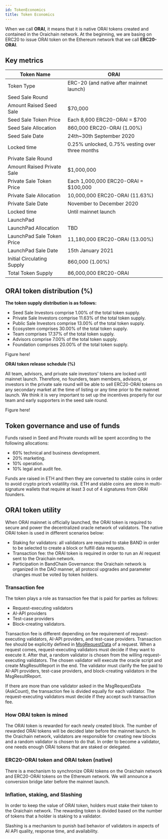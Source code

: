 ```yaml
---
id: TokenEconomics
title: Token Economics
---
```


When we call **ORAI**, it means that it is native ORAI tokens created and contained in the Oraichain network. At the beginning, we are basing on ERC20 to issue ORAI token on the Ethereum network that we call **ERC20-ORAI**.

## Key metrics
| Token Name                 | ORAI                          |
|----------------------------|-------------------------------|
| Token Type                 | ERC-20 (and native after mainnet launch)                      |
|Seed Sale Round|
| Amount Raised Seed Sale    | $70,000                       |
| Seed Sale Token Price      | Each 8,600 ERC20-ORAI = $700             |
| Seed Sale Allocation       | 860,000 ERC20-ORAI (1.00%)           |
| Seed Sale Date             | 24th~30th September 2020      |
| Locked time                | 0.25% unlocked, 0.75% vesting over three months      |
|Private Sale Round||
| Amount Raised Private Sale | $1,000,000                    |
| Private Sale Token Price   | Each 1,000,000 ERC20-ORAI = $100,000         |
| Private Sale Allocation    | 10,000,000 ERC20-ORAI (11.63%)  |
| Private Sale Date          | November to December 2020     |
| Locked time                | Until mainnet launch      |
|LaunchPad||
| LaunchPad Allocation       | TBD                           |
| LaunchPad Sale Token Price | 11,180,000 ERC20-ORAI (13.00%)         |
| LaunchPad Sale Date        | 15th January 2021             |
| Initial Circulating Supply | 860,000 (1.00%)           |
| Total Token Supply         | 86,000,000 ERC20-ORAI               |

## ORAI token distribution (%)
**The token supply distribution is as follows:**
- Seed Sale Investors comprise 1.00% of the total token supply.
- Private Sale Investors comprise 11.63% of the total token supply.
- Public Sale Investors comprise 13.00% of the total token supply.
- Ecosystem comprises 30.00% of the total token supply.
- Team comprises 17.37% of the total token supply.
- Advisors comprise 7.00% of the total token supply.
- Foundation comprises 20.00% of the total token supply.

Figure here!

**ORAI token release schedule (%)**

All team, advisors, and private sale investors' tokens are locked until mainnet launch.
Therefore, no founders, team members, advisors, or investors in the private sale round will be able to sell ERC20-ORAI tokens on any secondary market at the time of listing or any time prior to the mainnet launch.
We think it is very important to set up the incentives properly for our team and early supporters in the seed sale round.

Figure here!

## Token governance and use of funds
Funds raised in Seed and Private rounds will be spent according to the following allocations:
- 60% technical and business development.
- 20% marketing.
- 10% operation.
- 10% legal and audit fee.

Funds are raised in ETH and then they are converted to stable coins in order to avoid crypto price’s volatility risk. ETH and stable coins are store in multi-signature wallets that require at least 3 out of 4 signatures from ORAI founders.

## ORAI token utility
When ORAI mainnet is officially launched, the ORAI token is required to secure and power the decentralized oracle network of validators. The native ORAI token is used in different scenarios below:
- Staking for validators: all validators are required to stake BAND in order to be selected to create a block or fulfill data requests.
- Transaction fee: the ORAI token is required in order to run an AI request sent to the Oraichain network.
- Participation in BandChain Governance: the Oraichain network is organized in the DAO manner, all protocol upgrades and parameter changes must be voted by token holders.

### Transaction fee
The token plays a role as transaction fee that is paid for parties as follows:
- Request-executing validators
- AI-API providers
- Test-case providers
- Block-creating validators.

Transaction fee is different depending on fee requirement of request-executing validators, AI-API providers, and test-case providers. Transaction fee should be explicitly defined in [MsgRequestData](ProtocolMessages#msgrequestdata) of a request. When a request comes, request-executing validators must decide if they want to execute it. After that, a random validator is chosen from the willing request-executing validators. The chosen validator will execute the oracle script and create MsgResultReport in the end. The validator must clarify the fee paid to AI-API providers, test-case providers, and block-creating validators in the MsgResultReport.

If there are more than one validator asked in the MsgRequestData (AskCount), the transaction fee is divided equally for each validator. The request-executing validators must decide if they accept such transaction fee.

### How ORAI token is mined
The ORAI token is rewarded for each newly created block. The number of rewarded ORAI tokens will be decided later before the mainnet launch. In the Oraichain network, validators are responsible for creating new blocks and a random validator is chosen to do that. In order to become a validator, one needs enough ORAI tokens that are staked or delegated.

### ERC20-ORAI token and ORAI token (native)
There is a mechanism to synchronize ORAI tokens on the Oraichain network and ERC20-ORAI tokens on the Ethereum network. We will announce a conversion bridge later before the mainnet launch.

### Inflation, staking, and Slashing
In order to keep the value of ORAI token, holders must stake their token to the Oraichain network. The rewarding token is divided based on the number of tokens that a holder is staking to a validator.

Slashing is a mechanism to punish bad behavior of validators in aspects of AI API quality, response time, and availability.
